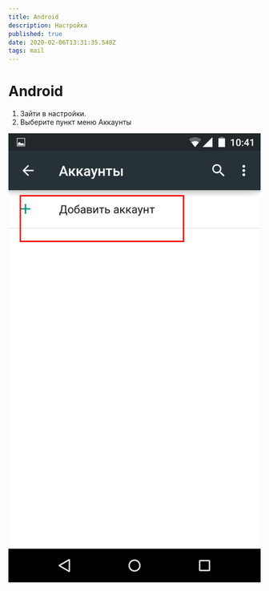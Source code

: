 ```yaml
---
title: Android
description: Настройка
published: true
date: 2020-02-06T13:31:35.548Z
tags: mail
---
```


 # Android

1. Зайти в настройки.
2. Выберите пункт меню Аккаунты
  
  ![screenshot_2015-02-06-10-41-58.png](/outlook/screenshot_2015-02-06-10-41-58.png)